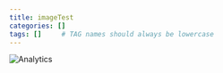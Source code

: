 ```yaml
---
title: imageTest
categories: []
tags: []     # TAG names should always be lowercase
---
```


![Analytics](F:\a17ing\Github\a17ing.github.io\assets\posts\Analytics.png)
